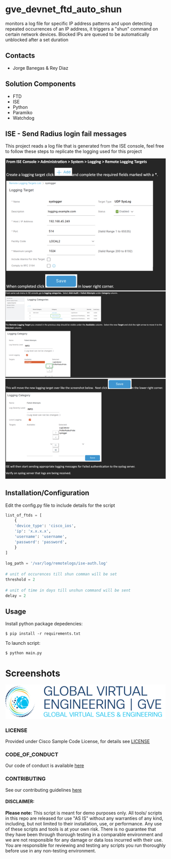 # gve_devnet_ftd_auto_shun
monitors a log file for specific IP address patterns and upon detecting repeated occurrences of an IP address, it triggers a "shun" command on certain network devices. Blocked IPs are queued to be automatically unblocked after a set duration


## Contacts
* Jorge Banegas & Rey Diaz

## Solution Components
* FTD
* ISE
* Python
* Paramiko
* Watchdog

## ISE - Send Radius login fail messages

This project reads a log file that is generated from the ISE console, feel free to follow these steps to replicate the logging used for this project

![/IMAGES/0image.png](/IMAGES/log_step1.png)
![/IMAGES/0image.png](/IMAGES/log_step2.png)
![/IMAGES/0image.png](/IMAGES/log_step3.png)


## Installation/Configuration

Edit the config.py file to include details for the script

```python
list_of_ftds = [
    {
    'device_type': 'cisco_ios',
    'ip': 'x.x.x.x',
    'username': 'username',
    'password': 'password',
    }
]

log_path = '/var/log/remotelogs/ise-auth.log'

# unit of occurences till shun comman will be set
threshold = 2

# unit of time in days till unshun command will be sent
delay = 2
```

## Usage
Install python package depedencies:
    
    $ pip install -r requirements.txt

To launch script:
    
    $ python main.py



# Screenshots

![/IMAGES/0image.png](/IMAGES/0image.png)

### LICENSE

Provided under Cisco Sample Code License, for details see [LICENSE](LICENSE.md)

### CODE_OF_CONDUCT

Our code of conduct is available [here](CODE_OF_CONDUCT.md)

### CONTRIBUTING

See our contributing guidelines [here](CONTRIBUTING.md)

#### DISCLAIMER:
<b>Please note:</b> This script is meant for demo purposes only. All tools/ scripts in this repo are released for use "AS IS" without any warranties of any kind, including, but not limited to their installation, use, or performance. Any use of these scripts and tools is at your own risk. There is no guarantee that they have been through thorough testing in a comparable environment and we are not responsible for any damage or data loss incurred with their use.
You are responsible for reviewing and testing any scripts you run thoroughly before use in any non-testing environment.